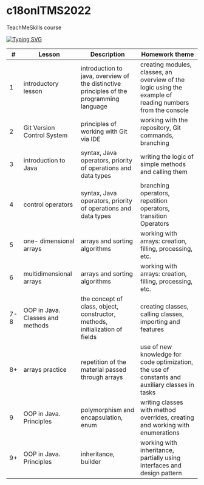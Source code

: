 # c18onlTMS2022

TeachMeSkills course

[![Typing SVG](https://readme-typing-svg.herokuapp.com?font=Fira+Code&size=25&color=730EC4&multiline=true&width=435&height=100&lines=oooo+you+Teach+Me+tra-la-la;my+Skills+din-don++++)](https://git.io/typing-svg)

| #   | Lesson                           | Description                                                                              |Homework theme |
|-----|----------------------------------|------------------------------------------------------------------------------------------|-------- |
| 1   | introductory lesson              | introduction to java, overview of the distinctive principles of the programming language |  creating modules, classes, an overview of the logic using the example of reading numbers from the console |
| 2   | Git Version Control System       | principles of working with Git via IDE                                                   |  working with the repository, Git commands, branching|
| 3   | introduction to Java             | syntax, Java operators, priority of operations and data types                            | writing the logic of simple methods and calling them|
| 4   | control operators                | syntax, Java operators, priority of operations and data types                            | branching operators, repetition operators, transition Operators|
| 5   | one- dimensional arrays          | arrays and sorting algorithms                                                            |working with arrays: creation, filling, processing, etc.|
| 6   | multidimensional arrays          | arrays and sorting algorithms                                                            |working with arrays: creation, filling, processing, etc.|
| 7-8 | OOP in Java. Classes and methods | the concept of class, object, constructor, methods, initialization of fields             |creating classes, calling classes, importing and features|
| 8+  | arrays practice                  | repetition of the material passed through arrays                                         |use of new knowledge for code optimization, the use of constants and auxiliary classes in tasks|
| 9   | OOP in Java. Principles          | polymorphism and encapsulation, enum                                                     |writing classes with method overrides, creating and working with enumerations|
| 9+  | OOP in Java. Principles          | inheritance, builder                                                                     |working with inheritance, partially using interfaces and design pattern|
